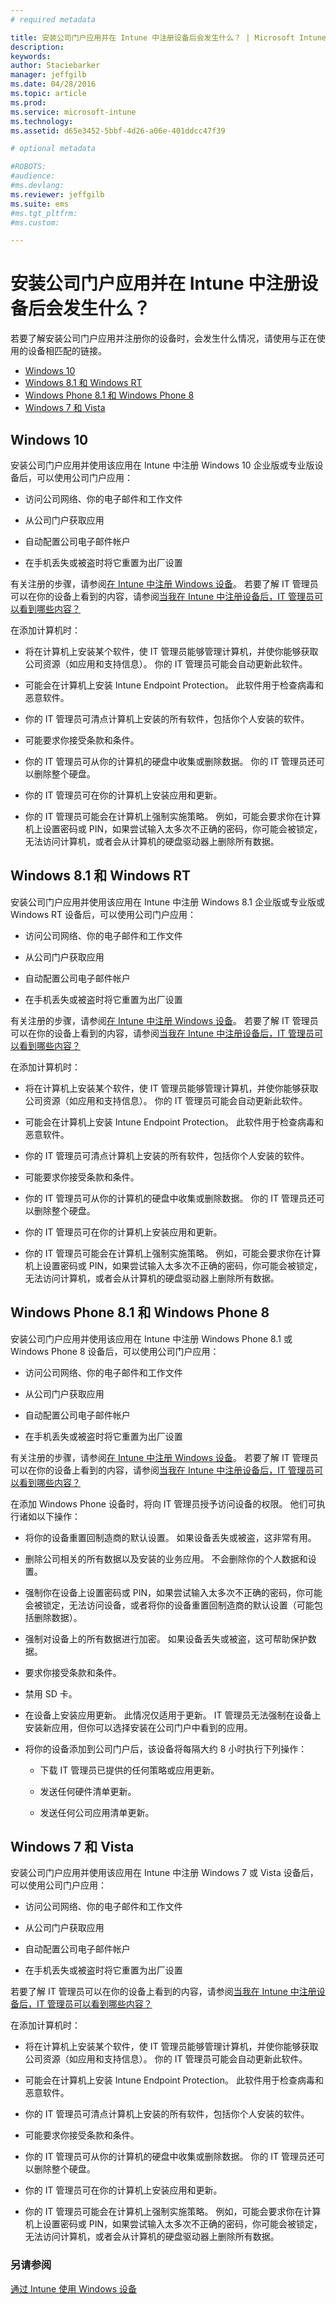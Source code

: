 ```yaml
---
# required metadata

title: 安装公司门户应用并在 Intune 中注册设备后会发生什么？ | Microsoft Intune
description:
keywords:
author: Staciebarker
manager: jeffgilb
ms.date: 04/28/2016
ms.topic: article
ms.prod:
ms.service: microsoft-intune
ms.technology:
ms.assetid: d65e3452-5bbf-4d26-a06e-401ddcc47f39

# optional metadata

#ROBOTS:
#audience:
#ms.devlang:
ms.reviewer: jeffgilb
ms.suite: ems
#ms.tgt_pltfrm:
#ms.custom:

---
```



# 安装公司门户应用并在 Intune 中注册设备后会发生什么？

若要了解安装公司门户应用并注册你的设备时，会发生什么情况，请使用与正在使用的设备相匹配的链接。

- [Windows 10](#windows-10)
- [Windows 8.1 和 Windows RT](#windows-8-1-and-windows-rt)
- [Windows Phone 8.1 和 Windows Phone 8](#windows-phone-8-1-and-windows-phone-8)
- [Windows 7 和 Vista](#windows-7-and-vista)

## Windows 10
安装公司门户应用并使用该应用在 Intune 中注册 Windows 10 企业版或专业版设备后，可以使用公司门户应用：

-   访问公司网络、你的电子邮件和工作文件

-   从公司门户获取应用

-   自动配置公司电子邮件帐户

-   在手机丢失或被盗时将它重置为出厂设置

有关注册的步骤，请参阅[在 Intune 中注册 Windows 设备](enroll-your-device-in-intune-windows.md)。 若要了解 IT 管理员可以在你的设备上看到的内容，请参阅[当我在 Intune 中注册设备后，IT 管理员可以看到哪些内容？](what-can-your-it-administrator-see-when-you-enroll-your-device-in-intune-windows.md)

在添加计算机时：

-   将在计算机上安装某个软件，使 IT 管理员能够管理计算机，并使你能够获取公司资源（如应用和支持信息）。 你的 IT 管理员可能会自动更新此软件。

-   可能会在计算机上安装 Intune Endpoint Protection。 此软件用于检查病毒和恶意软件。

-   你的 IT 管理员可清点计算机上安装的所有软件，包括你个人安装的软件。

-   可能要求你接受条款和条件。

-   你的 IT 管理员可从你的计算机的硬盘中收集或删除数据。 你的 IT 管理员还可以删除整个硬盘。

-   你的 IT 管理员可在你的计算机上安装应用和更新。

-   你的 IT 管理员可能会在计算机上强制实施策略。 例如，可能会要求你在计算机上设置密码或 PIN，如果尝试输入太多次不正确的密码，你可能会被锁定，无法访问计算机，或者会从计算机的硬盘驱动器上删除所有数据。

## Windows 8.1 和 Windows RT
安装公司门户应用并使用该应用在 Intune 中注册 Windows 8.1 企业版或专业版或 Windows RT 设备后，可以使用公司门户应用：

-   访问公司网络、你的电子邮件和工作文件

-   从公司门户获取应用

-   自动配置公司电子邮件帐户

-   在手机丢失或被盗时将它重置为出厂设置

有关注册的步骤，请参阅[在 Intune 中注册 Windows 设备](enroll-your-device-in-intune-windows.md)。 若要了解 IT 管理员可以在你的设备上看到的内容，请参阅[当我在 Intune 中注册设备后，IT 管理员可以看到哪些内容？](what-can-your-it-administrator-see-when-you-enroll-your-device-in-intune-windows.md)

在添加计算机时：

-   将在计算机上安装某个软件，使 IT 管理员能够管理计算机，并使你能够获取公司资源（如应用和支持信息）。 你的 IT 管理员可能会自动更新此软件。

-   可能会在计算机上安装 Intune Endpoint Protection。 此软件用于检查病毒和恶意软件。

-   你的 IT 管理员可清点计算机上安装的所有软件，包括你个人安装的软件。

-   可能要求你接受条款和条件。

-   你的 IT 管理员可从你的计算机的硬盘中收集或删除数据。 你的 IT 管理员还可以删除整个硬盘。

-   你的 IT 管理员可在你的计算机上安装应用和更新。

-   你的 IT 管理员可能会在计算机上强制实施策略。 例如，可能会要求你在计算机上设置密码或 PIN，如果尝试输入太多次不正确的密码，你可能会被锁定，无法访问计算机，或者会从计算机的硬盘驱动器上删除所有数据。

## Windows Phone 8.1 和 Windows Phone 8
安装公司门户应用并使用该应用在 Intune 中注册 Windows Phone 8.1 或 Windows Phone 8 设备后，可以使用公司门户应用：

-   访问公司网络、你的电子邮件和工作文件

-   从公司门户获取应用

-   自动配置公司电子邮件帐户

-   在手机丢失或被盗时将它重置为出厂设置

有关注册的步骤，请参阅[在 Intune 中注册 Windows 设备](enroll-your-device-in-intune-windows.md)。 若要了解 IT 管理员可以在你的设备上看到的内容，请参阅[当我在 Intune 中注册设备后，IT 管理员可以看到哪些内容？](what-can-your-it-administrator-see-when-you-enroll-your-device-in-intune-windows.md)

在添加 Windows Phone 设备时，将向 IT 管理员授予访问设备的权限。 他们可执行诸如以下操作：

-   将你的设备重置回制造商的默认设置。 如果设备丢失或被盗，这非常有用。

-   删除公司相关的所有数据以及安装的业务应用。 不会删除你的个人数据和设置。

-   强制你在设备上设置密码或 PIN，如果尝试输入太多次不正确的密码，你可能会被锁定，无法访问设备，或者将你的设备重置回制造商的默认设置（可能包括删除数据）。

-   强制对设备上的所有数据进行加密。 如果设备丢失或被盗，这可帮助保护数据。

-   要求你接受条款和条件。

-   禁用 SD 卡。

-   在设备上安装应用更新。 此情况仅适用于更新。 IT 管理员无法强制在设备上安装新应用，但你可以选择安装在公司门户中看到的应用。

-   将你的设备添加到公司门户后，该设备将每隔大约 8 小时执行下列操作：

    -   下载 IT 管理员已提供的任何策略或应用更新。

    -   发送任何硬件清单更新。

    -   发送任何公司应用清单更新。

## Windows 7 和 Vista
安装公司门户应用并使用该应用在 Intune 中注册 Windows 7 或 Vista 设备后，可以使用公司门户应用：

-   访问公司网络、你的电子邮件和工作文件

-   从公司门户获取应用

-   自动配置公司电子邮件帐户

-   在手机丢失或被盗时将它重置为出厂设置

若要了解 IT 管理员可以在你的设备上看到的内容，请参阅[当我在 Intune 中注册设备后，IT 管理员可以看到哪些内容？](what-can-your-it-administrator-see-when-you-enroll-your-device-in-intune-windows.md)

在添加计算机时：

-   将在计算机上安装某个软件，使 IT 管理员能够管理计算机，并使你能够获取公司资源（如应用和支持信息）。 你的 IT 管理员可能会自动更新此软件。

-   可能会在计算机上安装 Intune Endpoint Protection。 此软件用于检查病毒和恶意软件。

-   你的 IT 管理员可清点计算机上安装的所有软件，包括你个人安装的软件。

-   可能要求你接受条款和条件。

-   你的 IT 管理员可从你的计算机的硬盘中收集或删除数据。 你的 IT 管理员还可以删除整个硬盘。

-   你的 IT 管理员可在你的计算机上安装应用和更新。

-   你的 IT 管理员可能会在计算机上强制实施策略。 例如，可能会要求你在计算机上设置密码或 PIN，如果尝试输入太多次不正确的密码，你可能会被锁定，无法访问计算机，或者会从计算机的硬盘驱动器上删除所有数据。

### 另请参阅
[通过 Intune 使用 Windows 设备](using-your-windows-device-with-intune.md)


<!--HONumber=May16_HO2-->


